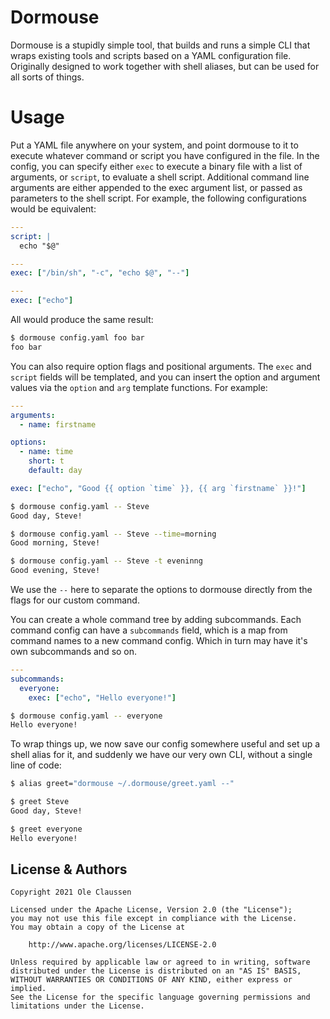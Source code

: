# Dormouse

Dormouse is a stupidly simple tool, that builds and runs a simple CLI that wraps
existing tools and scripts based on a YAML configuration file. Originally
designed to work together with shell aliases, but can be used for all sorts of
things.

# Usage

Put a YAML file anywhere on your system, and point dormouse to it to execute
whatever command or script you have configured in the file. In the config, you
can specify either `exec` to execute a binary file with a list of arguments, or
`script`, to evaluate a shell script. Additional command line arguments are
either appended to the exec argument list, or passed as parameters to the shell
script. For example, the following configurations would be equivalent:

```yaml
---
script: |
  echo "$@"

---
exec: ["/bin/sh", "-c", "echo $@", "--"]

---
exec: ["echo"]

```

All would produce the same result:

```bash
$ dormouse config.yaml foo bar
foo bar
```

You can also require option flags and positional arguments. The `exec` and
`script` fields will be templated, and you can insert the option and argument
values via the `option` and `arg` template functions. For example:

```yaml
---
arguments:
  - name: firstname

options:
  - name: time
    short: t
    default: day

exec: ["echo", "Good {{ option `time` }}, {{ arg `firstname` }}!"]
```

```bash
$ dormouse config.yaml -- Steve
Good day, Steve!

$ dormouse config.yaml -- Steve --time=morning
Good morning, Steve!

$ dormouse config.yaml -- Steve -t eveninng
Good evening, Steve!
```

We use the `--` here to separate the options to dormouse directly from the flags
for our custom command.

You can create a whole command tree by adding subcommands. Each command config
can have a `subcommands` field, which is a map from command names to a new
command config. Which in turn may have it's own subcommands and so on.

```yaml
---
subcommands:
  everyone:
    exec: ["echo", "Hello everyone!"]
```

```bash
$ dormouse config.yaml -- everyone
Hello everyone!
```

To wrap things up, we now save our config somewhere useful and set up a shell
alias for it, and suddenly we have our very own CLI, without a single line of code:

```bash
$ alias greet="dormouse ~/.dormouse/greet.yaml --"

$ greet Steve
Good day, Steve!

$ greet everyone
Hello everyone!
```

## License & Authors

```text
Copyright 2021 Ole Claussen

Licensed under the Apache License, Version 2.0 (the "License");
you may not use this file except in compliance with the License.
You may obtain a copy of the License at

    http://www.apache.org/licenses/LICENSE-2.0

Unless required by applicable law or agreed to in writing, software
distributed under the License is distributed on an "AS IS" BASIS,
WITHOUT WARRANTIES OR CONDITIONS OF ANY KIND, either express or implied.
See the License for the specific language governing permissions and
limitations under the License.
```
